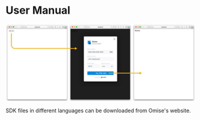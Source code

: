 # User Manual

![](<../../.gitbook/assets/image (14) (2).png>)

SDK files in different languages can be downloaded from Omise's website.

